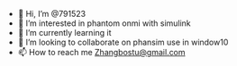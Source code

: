 - 👋 Hi, I’m @791523
- 👀 I’m interested in phantom onmi with simulink
- 🌱 I’m currently learning it
- 💞️ I’m looking to collaborate on phansim use in window10
- 📫 How to reach me Zhangbostu@gmail.com

<!---
791523/791523 is a ✨ special ✨ repository because its `README.md` (this file) appears on your GitHub profile.
You can click the Preview link to take a look at your changes.
--->
